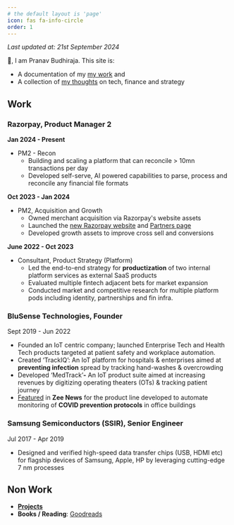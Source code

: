 ```yaml
---
# the default layout is 'page'
icon: fas fa-info-circle
order: 1
---
```


*Last updated at: 21st September 2024*

👋, I am Pranav Budhiraja. This site is:
* A documentation of my [my work](https://pranavbudhiraja.com/about/#Work) and
* A collection of [my thoughts](https://pranavbudhiraja.com/) on tech, finance and strategy

## Work

### Razorpay, Product Manager 2

**Jan 2024 - Present** 
* PM2 - Recon
	* Building and scaling a platform that can reconcile > 10mn transactions per day
	* Developed self-serve, AI powered capabilities to parse, process and reconcile any financial file formats

**Oct 2023 - Jan 2024**
* PM2, Acquisition and Growth
	* Owned merchant acquisition via Razorpay's website assets
	* Launched the [new Razorpay website](https://razorpay.com/) and [Partners page](https://razorpay.com/partners/)
	* Developed growth assets to improve cross sell and conversions

**June 2022 - Oct 2023**
* Consultant, Product Strategy (Platform)
	* Led the end-to-end strategy for **productization** of two internal platform services as external SaaS products
	* Evaluated multiple fintech adjacent bets for market expansion
	* Conducted market and competitive research for multiple platform pods including identity, partnerships and fin infra.

### BluSense Technologies, Founder

Sept 2019 - Jun 2022

* Founded an IoT centric company; launched Enterprise Tech and Health Tech products targeted at patient safety and workplace automation.
* Created ‘TrackIQ’: An IoT platform for hospitals & enterprises aimed at **preventing infection** spread by tracking hand-washes & overcrowding
* Developed ‘MedTrack’**-** An IoT product suite aimed at increasing revenues by digitizing operating theaters (OTs) & tracking patient journey
* [Featured](https://zeenews.india.com/hindi/india/app-for-hand-washing-and-social-distancing/713251) in **Zee News** for the product line developed to automate monitoring of **COVID prevention protocols** in office buildings

### Samsung Semiconductors (SSIR), Senior Engineer

Jul 2017 - Apr 2019

* Designed and verified high-speed data transfer chips (USB, HDMI etc) for flagship devices of Samsung, Apple, HP by leveraging cutting-edge 7 nm processes
## Non Work

* **[Projects](https://pranavbudhiraja.com/projects)**
* **Books / Reading**: [Goodreads](https://www.goodreads.com/user/show/124220302-pranav-budhiraja)